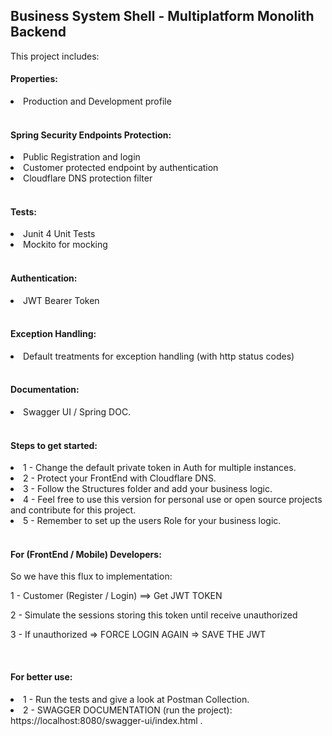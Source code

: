 ## Business System Shell - Multiplatform Monolith Backend


<p>
This project includes:
</p>

<h4>Properties:</h4>
<li>Production and Development profile</li>
<BR>
 

<h4>Spring Security Endpoints Protection:</h4>
<li>Public Registration and login</li>
<li>Customer protected endpoint by authentication</li>
<li>Cloudflare DNS protection filter</li>

<BR>


<h4>Tests:</h4>
<li>Junit 4 Unit Tests</li>
<li>Mockito for mocking</li>
<BR>

<h4>Authentication:</h4>
<li>JWT Bearer Token</li>
<BR>

<h4>Exception Handling:</h4>
<li>Default treatments for exception handling (with http status codes)</li>
<BR>

<h4>Documentation:</h4>
<li> Swagger UI / Spring DOC. </li>
<BR>

<h4>Steps to get started:</h4>
<li>1 - Change the default private token in Auth for multiple instances.</li>
<li>2 - Protect your FrontEnd with Cloudflare DNS.</li>
<li>3 - Follow the Structures folder and add your business logic.</li>
<li>4 - Feel free to use this version for personal use or open source projects and contribute for this project.</li>
<li>5 - Remember to set up the users Role for your business logic.</li>
<BR>

<h4>For (FrontEnd / Mobile) Developers:</h4>
<p> So we have this flux to implementation:</p>
<p>1 - Customer (Register / Login) ==> Get JWT TOKEN</p>
<p>2 - Simulate the sessions storing this token until receive unauthorized</p>
<p>3 - If unauthorized => FORCE LOGIN AGAIN => SAVE THE JWT</p>
<BR>

<h4>For better use:</h4>
<li>1 - Run the tests and give a look at Postman Collection.</li>
<li>2 - SWAGGER DOCUMENTATION (run the project): https://localhost:8080/swagger-ui/index.html  .</li>






